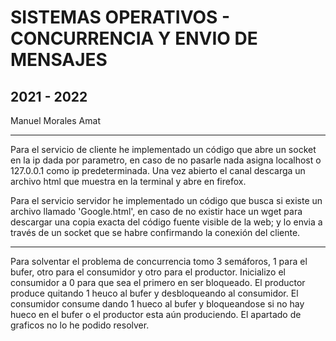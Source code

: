 # SISTEMAS OPERATIVOS - CONCURRENCIA Y ENVIO DE MENSAJES
## 2021 - 2022

Manuel Morales Amat

---

Para el servicio de cliente he implementado un código que abre un socket en la ip dada por parametro, en caso de no pasarle nada asigna localhost o 127.0.0.1 como ip predeterminada. Una vez abierto el canal descarga un archivo html que muestra en la terminal y abre en firefox.

Para el servicio servidor he implementado un código que busca si existe un archivo llamado 'Google.html', en caso de no existir hace un wget para descargar una copia exacta del código fuente visible de la web; y lo envia a través de un socket que se habre confirmando la conexión del cliente.

---

Para solventar el problema de concurrencia tomo 3 semáforos, 1 para el bufer, otro para el consumidor y otro para el productor.
Inicializo el consumidor a 0 para que sea el primero en ser bloqueado.
El productor produce quitando 1 heuco al bufer y desbloqueando al consumidor.
El consumidor consume dando 1 hueco al bufer y bloqueandose si no hay hueco en el bufer o el productor esta aún produciendo.
El apartado de graficos no lo he podido resolver.